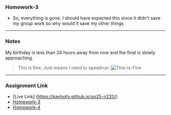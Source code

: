 ### Homework-3
* So, everything is gone. I should have expected this since it didn't save my group work so why would it 
save my other things
---
### Notes
My birthday is less than 24 hours away from now and the final is slowly approaching.
> This is fine, Just means I need to speedrun: 
![This-is-Fine](https://tenor.com/view/this-is-fine-gif-24177057)
---
### Assignment Link
* [Live Link] (https://kayholly.github.io/sp25-n220/)
* [Homework-3](https://kayholly.github.io/sp25-n220/Homework-3/) 
* [Homework-4](https://kayholly.github.io/sp25-n220/Homework-4/) 